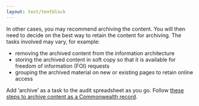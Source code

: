 ```yaml
---
layout: text/textblock
---
```

In other cases, you may recommend archiving the content. You will then need to decide on the best way to retain the content for archiving. The tasks involved may vary, for example:
  * removing the archived content from the information architecture
  * storing the archived content in soft copy so that it is available for freedom of information (FOI) requests
  * grouping the archived material on new or existing pages to retain online access

Add ‘archive’ as a task to the audit spreadsheet as you go. Follow [these steps to archive content as a Commonwealth record](https://guides.service.gov.au/content-strategy/remove-content/archive-record-content/).
